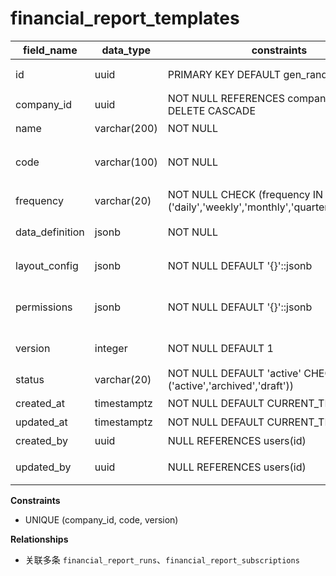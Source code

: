 # financial_report_templates

| field_name | data_type | constraints | comment |
| --- | --- | --- | --- |
| id | uuid | PRIMARY KEY DEFAULT gen_random_uuid() | 报表模板ID |
| company_id | uuid | NOT NULL REFERENCES companies(id) ON DELETE CASCADE | 租户ID |
| name | varchar(200) | NOT NULL | 模板名称 |
| code | varchar(100) | NOT NULL | 模板编码（公司内唯一） |
| frequency | varchar(20) | NOT NULL CHECK (frequency IN ('daily','weekly','monthly','quarterly','custom')) | 默认频率 |
| data_definition | jsonb | NOT NULL | 数据源与指标定义 |
| layout_config | jsonb | NOT NULL DEFAULT '{}'::jsonb | 布局与可视化配置 |
| permissions | jsonb | NOT NULL DEFAULT '{}'::jsonb | 权限控制（角色/字段级） |
| version | integer | NOT NULL DEFAULT 1 | 当前版本号 |
| status | varchar(20) | NOT NULL DEFAULT 'active' CHECK (status IN ('active','archived','draft')) | 模板状态 |
| created_at | timestamptz | NOT NULL DEFAULT CURRENT_TIMESTAMP | 创建时间 |
| updated_at | timestamptz | NOT NULL DEFAULT CURRENT_TIMESTAMP | 更新时间 |
| created_by | uuid | NULL REFERENCES users(id) | 创建人 |
| updated_by | uuid | NULL REFERENCES users(id) | 最近更新人 |

**Constraints**
- UNIQUE (company_id, code, version)

**Relationships**
- 关联多条 `financial_report_runs`、`financial_report_subscriptions`
